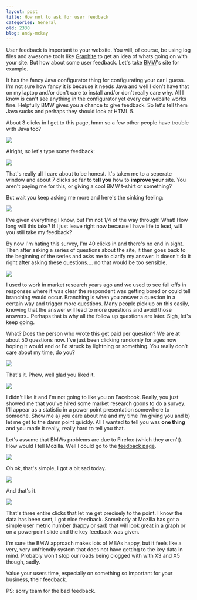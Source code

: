 ```yaml
---
layout: post
title: How not to ask for user feedback
categories: General
old: 2330
blog: andy-mckay
---
```

<p>User feedback is important to your website. You will, of course, be using log files and awesome tools like <a href="http://www.agmweb.ca/blog/andy/2326/">Graphite</a> to get an idea of whats going on with your site. But how about some user feedback. Let's take <a href="http://www.bmw.ca/">BMW</a>'s site for example.</p>
<p>It has the fancy Java configurator thing for configurating your car I guess. I'm not sure how fancy it is because it needs Java and well I don't have that on my laptop and/or don't care to install and/or don't really care why. All I know is can't see anything in the configurator yet every car website works fine. Helpfully BMW gives you a chance to give feedback. So let's tell them Java sucks and perhaps they should look at HTML 5.</p>
<p>About 3 clicks in I get to this page, hmm so a few other people have trouble with Java too?</p>
<img src="http://www.agmweb.ca/files/bmw-1.png" />
<p>Alright, so let's type some feedback:</p>
<img src="http://www.agmweb.ca/files/bmw-2.png" />
<p>That's really all I care about to be honest. It's taken me to a seperate window and about 7 clicks so far to <b>tell you</b> how to <b>improve your</b> site. You aren't paying me for this, or giving a cool BMW t-shirt or something?</p>
<p>But wait you keep asking me more and here's the sinking feeling:</p>
<img src="http://www.agmweb.ca/files/bmw-3.png" />
<p>I've given everything I know, but I'm not 1/4 of the way through! What! How long will this take? If I just leave right now because I have life to lead, will you still take my feedback?</p>
<p>By now I'm hating this survey, I'm 40 clicks in and there's no end in sight. Then after asking a series of questions about the site, it then goes back to the beginning of the series and asks me to clarify my answer. It doesn't do it right after asking these questions.... no that would be too sensible.</p>
<img src="http://www.agmweb.ca/files/bmw-4.png" />
<p>I used to work in market research years ago and we used to see fall offs in responses where it was clear the respondent was getting bored or could tell branching would occur. Branching is when you answer a question in a certain way and trigger more questions. Many people pick up on this easily, knowing that the answer will lead to more questions and avoid those answers.. Perhaps that is why all the follow up questions are later. Sigh, let's keep going.</p>
<p>What? Does the person who wrote this get paid per question? We are at about 50 questions now. I've just been clicking randomly for ages now hoping it would end or I'd struck by lightning or something. You really don't care about my time, do you?</p>
<img src="http://www.agmweb.ca/files/bmw-5.png" />
<p>That's it. Phew, well glad you liked it.</p>
<img src="http://www.agmweb.ca/files/bmw-6.png" />
<p>I didn't like it and I'm not going to like you on Facebook. Really, you just showed me that you've hired some market research goons to do a survey. I'll appear as a statistic in a power point presentation somewhere to someone. Show me a) you care about me and my time I'm giving you and b) let me get to the damn point quickly. All I wanted to tell you was <b>one thing</b> and you made it really, really hard to tell you that.</p>
<p>Let's assume that BMWs problems are due to Firefox (which they aren't). How would I tell Mozilla. Well I could go to the <a href="http://input.mozilla.com/en-US/feedback">feedback page</a>.</p>
<img src="http://www.agmweb.ca/files/input-1.png" />
<p>Oh ok, that's simple, I got a bit sad today.</p>
<img src="http://www.agmweb.ca/files/input-2.png" />
<p>And that's it.</p>
<img src="http://www.agmweb.ca/files/input-3.png" />
<p>That's three entire clicks that let me get precisely to the point. I know the data has been sent, I got nice feedback. Somebody at Mozilla has got a simple user metric number (happy or sad) that will <a href="http://input.mozilla.com/en-US/">look great in a graph</a> or on a powerpoint slide and the key feedback was given.</p>
<p>I'm sure the BMW approach makes lots of MBAs happy, but it feels like a very, very unfriendly system that does not have getting to the key data in mind. Probably won't stop our roads being clogged with with X3 and X5 though, sadly.</p>
<p>Value your users time, especially on something so important for your business, their feedback.</p>
<p>PS: sorry team for the bad feedback.</p>